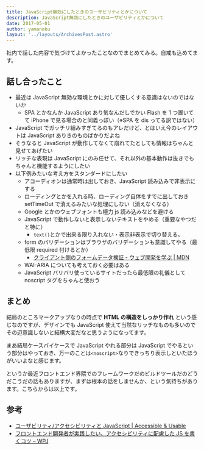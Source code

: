 ```yaml
---
title: JavaScript無効にしたときのユーザビリティとかについて
description: JavaScript無効にしたときのユーザビリティとかについて
date: 2017-05-01
author: yamanoku
layout: '../layouts/ArchivesPost.astro'
---
```


社内で話した内容で気づけてよかったことなのでまとめてみる。自戒も込めてます。

## 話し合ったこと

- 最近は JavaScript 無効な環境とかに対して優しくする意識はないのではないか
  - SPA とかなんか JavaScript あり気なんだしでかい Flash を 1 つ置いてて iPhone で見る場合のと同義っぽい（※SPA を dis ってる訳ではない）
- JavaScript でガッチリ組みすぎてるのもアレだけど、とはいえ今のレイアウトは JavaScript ありきのものばかりだよね
- そうなると JavaScript が動作してなくて崩れてたとしても情報はちゃんと見せてあげたい
- リッチな表現は JavaScript にのみ任せて、それ以外の基本動作は抜きでもちゃんと機能するようにしたい
- 以下例みたいな考え方をスタンダードにしたい
  - アコーディオンは通常時は出しておき、JavaScript 読み込みで非表示にする
  - ローディングとかを入れる時、ローディング自体をすでに出しておき setTimeOut で消えるみたいな処理にしない（消えなくなる）
  - Google とかのウェブフォントも極力 js 読み込みなどを避ける
  - JavaScript で動作しないと表示しないテキストをやめる（重要なやつだと特に）
    - `text()`とかで出来る限り入れない・表示非表示で切り替える。
  - form のバリデーションはブラウザのバリデーションも意識してやる（最低限 required 付けるとか）
    - [クライアント側のフォームデータ検証 - ウェブ開発を学ぶ | MDN](https://developer.mozilla.org/ja/docs/Learn/HTML/Forms/Data_form_validation)
  - WAI-ARIA についても考えておく必要はある
  - JavaScript バリバリ使っているサイトだったら最低限の礼儀として noscript タグをちゃんと使おう

## まとめ

結局のところマークアップなりの時点で **HTML の構造をしっかり作れ** という感じなのですが、デザインでも JavaScript 使えて当然なリッチなものも多いのでその辺意識しないと結構大変だなと思うようになってます。

まあ結局ケースバイケースで JavaScript やれる部分は JavaScript でやるという部分はやっておき、万一のことは`<noscript>`なりできっちり表示しといたほうがいいよなと感じます。

というか最近フロントエンド界隈でのフレームワークだのビルドツールだのどうだこうだの話もありますが、まずは根本の話をしませんか、という気持ちがあります。こちらからは以上です。

## 参考

- [ユーザビリティ/アクセシビリティと JavaScript | Accessible & Usable](https://accessible-usable.net/2007/07/entry_070701.html)
- [フロントエンド開発者が実践したい、アクセシビリティに配慮した JS を書くコツ – WPJ](https://www.webprofessional.jp/writing-javascript-with-accessibility-in-mind/)
